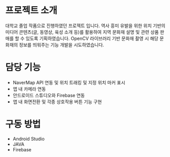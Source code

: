 # 프로젝트 소개
대학교 졸업 작품으로 진행하였던 프로젝트 입니다. 역사 흥미 유발을 위한 위치 기반의 미디어 콘텐츠(글, 동영상, 육성 소개 등)를 활용하여 지역 문화재 설명 및 관련 상품 판매를 할 수 있도록 기획하였습니다.
OpenCV 라이브러리 기반 문화재 촬영 시 해당 문화재의 정보를 띄워주는 기능 개발을 시도하였습니다.

# 담당 기능
+ NaverMap API 연동 및 위치 트래킹 및 지정 위치 마커 표시
+ 앱 내 카메라 연동
+ 안드로이드 스튜디오와 Firebase 연동
+ 앱 내 화면전환 및 각종 상호작용 버튼 기능 구현

# 구동 방법
+ Android Studio
+ JAVA
+ Firebase
